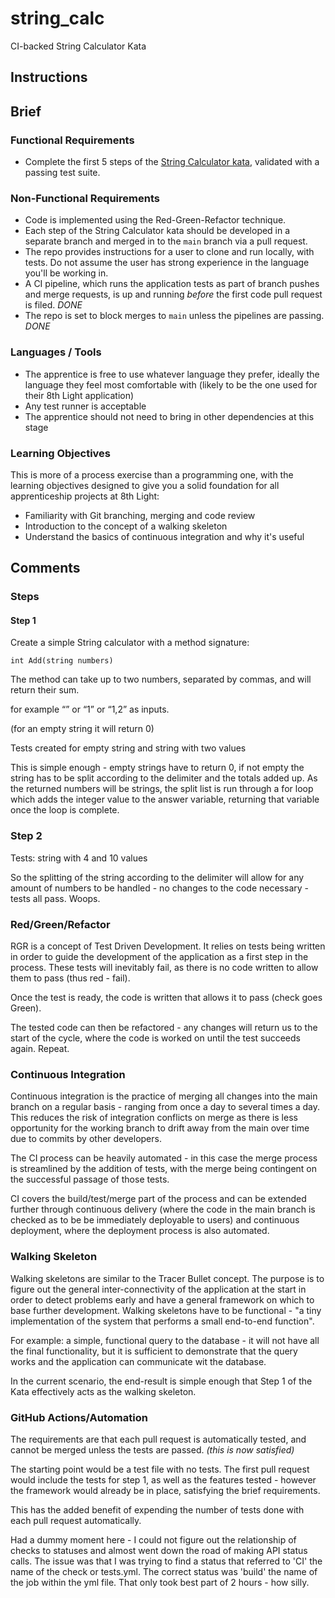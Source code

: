 # string_calc
CI-backed String Calculator Kata

## Instructions

## Brief

### Functional Requirements

- Complete the first 5 steps of the [String Calculator kata](https://osherove.com/tdd-kata-1), validated with a passing test suite.

### Non-Functional Requirements

- Code is implemented using the Red-Green-Refactor technique.
- Each step of the String Calculator kata should be developed in a separate branch and merged in to the `main` branch via a pull request.
- The repo provides instructions for a user to clone and run locally, with tests. Do not assume the user has strong experience in the language you'll be working in.
- A CI pipeline, which runs the application tests as part of branch pushes and merge requests, is up and running _before_ the first code pull request is filed. *DONE*
- The repo is set to block merges to `main` unless the pipelines are passing. *DONE*

### Languages / Tools

- The apprentice is free to use whatever language they prefer, ideally the language they feel most comfortable with (likely to be the one used for their 8th Light application)
- Any test runner is acceptable
- The apprentice should not need to bring in other dependencies at this stage

 ### Learning Objectives

This is more of a process exercise than a programming one, with the learning objectives designed to give you a solid foundation for all apprenticeship projects at 8th Light:

- Familiarity with Git branching, merging and code review
- Introduction to the concept of a walking skeleton
- Understand the basics of continuous integration and why it's useful

## Comments

### Steps

#### Step 1

Create a simple String calculator with a method signature:

`int Add(string numbers)`

The method can take up to two numbers, separated by commas, and will return their sum. 

for example “” or “1” or “1,2” as inputs.

(for an empty string it will return 0)

Tests created for empty string and string with two values

This is simple enough - empty strings have to return 0, if not empty the string has to be split according to the delimiter and the totals added up. As the returned numbers will be strings, the split list is run through a for loop which adds the integer value to the answer variable, returning that variable once the loop is complete.

### Step 2

Tests: string with 4 and 10 values

So the splitting of the string according to the delimiter will allow for any amount of numbers to be handled - no changes to the code necessary - tests all pass. Woops.

### Red/Green/Refactor

RGR is a concept of Test Driven Development. It relies on tests being written in order to guide the development of the application as a first step in the process. These tests will inevitably fail, as there is no code written to allow them to pass (thus red - fail).

Once the test is ready, the code is written that allows it to pass (check goes Green).

The tested code can then be refactored - any changes will return us to the start of the cycle, where the code is worked on until the test succeeds again. Repeat.

### Continuous Integration

Continuous integration is the practice of merging all changes into the main branch on a regular basis - ranging from once a day to several times a day. This reduces the risk of integration conflicts on merge as there is less opportunity for the working branch to drift away from the main over time due to commits by other developers. 

The CI process can be heavily automated - in this case the merge process is streamlined by the addition of tests, with the merge being contingent on the successful passage of those tests. 

CI covers the build/test/merge part of the process and can be extended further through continuous delivery (where the code in the main branch is checked as to be be immediately deployable to users) and continuous deployment, where the deployment process is also automated. 

### Walking Skeleton

Walking skeletons are similar to the Tracer Bullet concept. The purpose is to figure out the general inter-connectivity of the application at the start in order to detect problems early and have a general framework on which to base further development. Walking skeletons have to be functional - "a tiny implementation of the system that performs a small end-to-end function". 

For example: a simple, functional query to the database - it will not have all the final functionality, but it is sufficient to demonstrate that the query works and the application can communicate wit the database. 

In the current scenario, the end-result is simple enough that Step 1 of the Kata effectively acts as the walking skeleton. 

### GitHub Actions/Automation

The requirements are that each pull request is automatically tested, and cannot be merged unless the tests are passed. *(this is now satisfied)*

The starting point would be a test file with no tests. The first pull request would include the tests for step 1, as well as the features tested - however the framework would already be in place, satisfying the brief requirements. 

This has the added benefit of expending the number of tests done with each pull request automatically.

Had a dummy moment here - I could not figure out the relationship of checks to statuses and almost went down the road of making API status calls. The issue was that I was trying to find a status that referred to 'CI' the name of the check or tests.yml. The correct status was 'build' the name of the job within the yml file. That only took best part of 2 hours - how silly. 